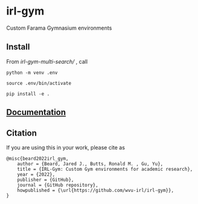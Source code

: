 # irl-gym
Custom Farama Gymnasium environments

## Install 
From *irl-gym-multi-search/* , call

```
python -m venv .env
```

```
source .env/bin/activate
```

```
pip install -e .
```

## [Documentation](https://irl-gym.readthedocs.io/en/latest/)

Citation
--------
If you are using this in your work, please cite as

```
@misc{beard2022irl_gym,
    author = {Beard, Jared J., Butts, Ronald M. , Gu, Yu},
    title = {IRL-Gym: Custom Gym environments for academic research},
    year = {2022},
    publisher = {GitHub},
    journal = {GitHub repository},
    howpublished = {\url{https://github.com/wvu-irl/irl-gym}},
}
```
